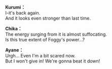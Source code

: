 # 

  
**Kurumi：**  
I-it's back again.  
And it looks even stronger than last time.  
  
**Chika：**  
The energy surging from it is almost suffocating.  
Is this true extent of Foggy's power...?  
  
**Ayane：**  
Urgh... Even I'm a bit scared now.  
But I won't give in! We're gonna beat it down!  
